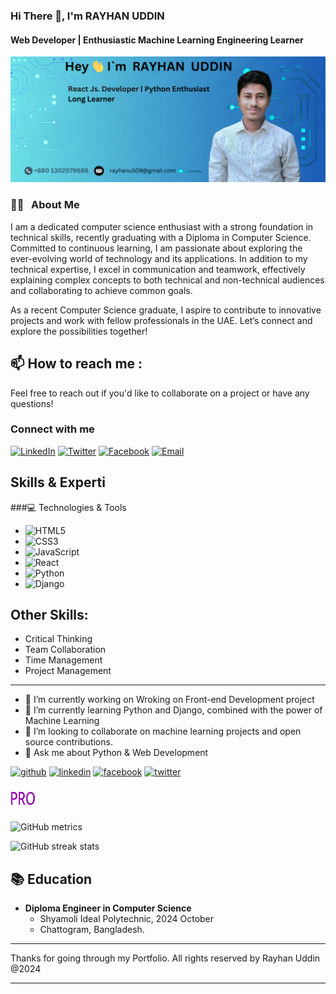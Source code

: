 ### Hi There 👋, I'm RAYHAN UDDIN
#### Web Developer | Enthusiastic Machine Learning Engineering Learner
<!-- Banner Start Here-->
![Header-Banner](https://github.com/RayhanTech9/RayhanTech9/blob/main/banne-img.png)

<!--Banner End Here-->

<!-- About me Section Starts here-->
### 👨‍🏫 &nbsp; About Me
I am a dedicated computer science enthusiast with a strong foundation in technical skills, recently graduating with a Diploma in Computer Science. Committed to continuous learning, I am passionate about exploring the ever-evolving world of technology and its applications. In addition to my technical expertise, I excel in communication and teamwork, effectively explaining complex concepts to both technical and non-technical audiences and collaborating to achieve common goals.

As a recent Computer Science graduate, I aspire to contribute to innovative projects and work with fellow professionals in the UAE. Let’s connect and explore the possibilities together!
<!-- About me Section End Here -->
 <h2>📫 How to reach me : </h2> <p></p>Feel free to reach out if you'd like to collaborate on a project or have any questions!</p>
 
 ### Connect with me

[![LinkedIn](https://img.shields.io/badge/LinkedIn-0077B5?style=for-the-badge&logo=linkedin&logoColor=white)](https://www.linkedin.com/in/your-linkedin-profile)
[![Twitter](https://img.shields.io/badge/Twitter-1DA1F2?style=for-the-badge&logo=twitter&logoColor=white)](https://twitter.com/RayhanTec)
[![Facebook](https://img.shields.io/badge/Facebook-1877F2?style=for-the-badge&logo=facebook&logoColor=white)](https://facebook.com/RayhanTech9)
[![Email](https://img.shields.io/badge/Email-D14836?style=for-the-badge&logo=gmail&logoColor=white)](mailto:rayhanu509@gmail.com)
 





## Skills & Experti

###💻 Technologies & Tools

- <img src="https://cdn.jsdelivr.net/gh/devicons/devicon/icons/html5/html5-original.svg" alt="HTML5" width="40" height="40"/> 
- <img src="https://cdn.jsdelivr.net/gh/devicons/devicon/icons/css3/css3-original.svg" alt="CSS3" width="40" height="40"/>
- <img src="https://cdn.jsdelivr.net/gh/devicons/devicon/icons/javascript/javascript-original.svg" alt="JavaScript" width="40" height="40"/>
- <img src="https://cdn.jsdelivr.net/gh/devicons/devicon/icons/react/react-original.svg" alt="React" width="40" height="40"/>
- <img src="https://cdn.jsdelivr.net/gh/devicons/devicon/icons/python/python-original.svg" alt="Python" width="40" height="40"/>
- <img src="https://cdn.jsdelivr.net/gh/devicons/devicon/icons/django/django-plain.svg" alt="Django" width="40" height="40"/>

## Other Skills:
- Critical Thinking
- Team Collaboration
- Time Management
- Project Management
---
- 🔭 I’m currently working on Wroking on Front-end Development project 
- 🌱 I’m currently learning  Python and Django, combined with the power of Machine Learning 
- 👯 I’m looking to collaborate on machine learning projects and open source contributions. 
- 💬 Ask me about Python & Web Development 



[<img src='https://cdn.jsdelivr.net/npm/simple-icons@3.0.1/icons/github.svg' alt='github' height='40'>](https://github.com/RayhanTech9)  [<img src='https://cdn.jsdelivr.net/npm/simple-icons@3.0.1/icons/linkedin.svg' alt='linkedin' height='40'>](https://www.linkedin.com/in/https://www.linkedin.com/in/rayhan-uddinswe//)  [<img src='https://cdn.jsdelivr.net/npm/simple-icons@3.0.1/icons/facebook.svg' alt='facebook' height='40'>](https://www.facebook.com/RayhanTech9)  [<img src='https://cdn.jsdelivr.net/npm/simple-icons@3.0.1/icons/twitter.svg' alt='twitter' height='40'>](https://twitter.com/https://x.com/RayhanTech)  

<a href='https://github.com/pricing'><img src='https://raw.githubusercontent.com/acervenky/animated-github-badges/master/assets/pro.gif' width='40' height='40'></a> 

![GitHub metrics](https://metrics.lecoq.io/RayhanTech9)  

![GitHub streak stats](https://streak-stats.demolab.com/?user=RayhanTech9)  


## 📚 Education
- **Diploma Engineer in Computer Science**  
  * Shyamoli Ideal Polytechnic, 2024 October
  * Chattogram, Bangladesh.



---

Thanks for going through my Portfolio.
All rights reserved by Rayhan Uddin @2024

---
